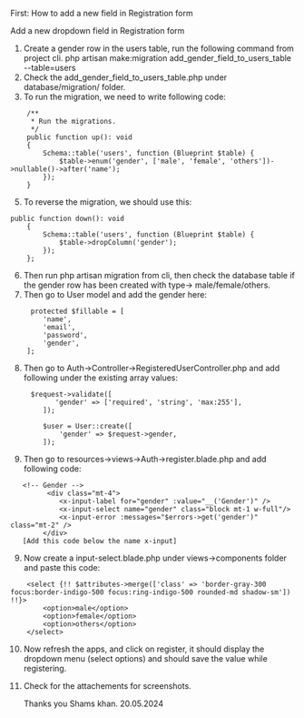 First: How to add a new field in Registration form

Add a new dropdown field in Registration form 

1. Create a gender row in the users table, run the following command from project cli.
php artisan make:migration add_gender_field_to_users_table --table=users
2. Check the add_gender_field_to_users_table.php under database/migration/ folder.
3. To run the migration, we need to write following code:
``` 
    /**
     * Run the migrations.
     */
    public function up(): void
    {
        Schema::table('users', function (Blueprint $table) {
            $table->enum('gender', ['male', 'female', 'others'])->nullable()->after('name');
        });
    }
```  
5. To reverse the migration, we should use this:
```
public function down(): void
    {
        Schema::table('users', function (Blueprint $table) {
            $table->dropColumn('gender');
        });
    };
```

6. Then run php artisan migration from cli, then check the database table if the gender row has been created with type-> male/female/others.
7. Then go to User model and add the gender here:
```
     protected $fillable = [
        'name',
        'email',
        'password',
        'gender',
    ];
```
8. Then go to Auth->Controller->RegisteredUserController.php and add following under the existing array values:
```
     $request->validate([
           'gender' => ['required', 'string', 'max:255'],
        ]);

        $user = User::create([
            'gender' => $request->gender,
        ]);
```
9. Then go to resources->views->Auth->register.blade.php and add following code:
```
   <!-- Gender -->
         <div class="mt-4">
            <x-input-label for="gender" :value="__('Gender')" />
            <x-input-select name="gender" class="block mt-1 w-full"/>
            <x-input-error :messages="$errors->get('gender')" class="mt-2" />
        </div>
   [Add this code below the name x-input]
```
9. Now create a input-select.blade.php under views->components folder and paste this code:
```
    <select {!! $attributes->merge(['class' => 'border-gray-300 focus:border-indigo-500 focus:ring-indigo-500 rounded-md shadow-sm']) !!}>       
        <option>male</option>
        <option>female</option>
        <option>others</option>    
    </select>
```
10. Now refresh the apps, and click on register, it should display the dropdown menu (select options) and should save the value while registering.
11. Check for the attachements for screenshots.

    Thanks you
    Shams khan.
    20.05.2024
    
